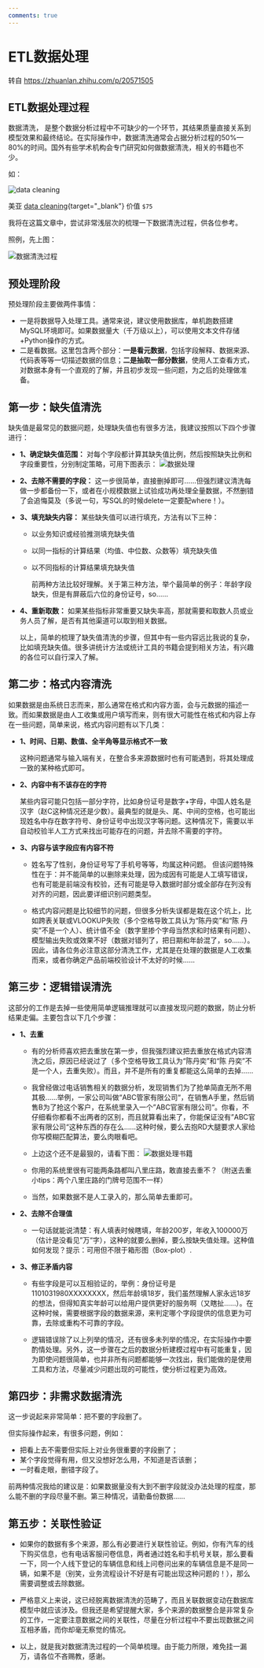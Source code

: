 ```yaml
---
comments: true
---
```


# ETL数据处理

转自 <https://zhuanlan.zhihu.com/p/20571505>

## ETL数据处理过程

数据清洗， 是整个数据分析过程中不可缺少的一个环节，其结果质量直接关系到模型效果和最终结论。在实际操作中，数据清洗通常会占据分析过程的50%—80%的时间。国外有些学术机构会专门研究如何做数据清洗，相关的书籍也不少。

如：

![data cleaning](./imgs/2021-12-10-数据处理.png)

美亚 [data cleaning](https://www.amazon.com/Best-Practices-Data-Cleaning-Everything/dp/1412988012){target="_blank"} 价值 `$75`

我将在这篇文章中，尝试非常浅层次的梳理一下数据清洗过程，供各位参考。

照例，先上图：

![数据清洗过程](./imgs/2021-12-10-数据处理2.png)

## **预处理阶段**

预处理阶段主要做两件事情：

* 一是将数据导入处理工具。通常来说，建议使用数据库，单机跑数搭建MySQL环境即可。如果数据量大（千万级以上），可以使用文本文件存储+Python操作的方式。
* 二是看数据。这里包含两个部分：**一是看元数据**，包括字段解释、数据来源、代码表等等一切描述数据的信息；**二是抽取一部分数据**，使用人工查看方式，对数据本身有一个直观的了解，并且初步发现一些问题，为之后的处理做准备。

## **第一步：缺失值清洗**

缺失值是最常见的数据问题，处理缺失值也有很多方法，我建议按照以下四个步骤进行：

* **1、确定缺失值范围：** 对每个字段都计算其缺失值比例，然后按照缺失比例和字段重要性，分别制定策略，可用下图表示：
    ![数据处理](./imgs/2021-12-10-数据处理3.png)
* **2、去除不需要的字段：** 这一步很简单，直接删掉即可……但强烈建议清洗每做一步都备份一下，或者在小规模数据上试验成功再处理全量数据，不然删错了会追悔莫及（多说一句，写SQL的时候delete一定要配where！）。
* **3、填充缺失内容：** 某些缺失值可以进行填充，方法有以下三种：

  * 以业务知识或经验推测填充缺失值
  * 以同一指标的计算结果（均值、中位数、众数等）填充缺失值
  * 以不同指标的计算结果填充缺失值

    前两种方法比较好理解。关于第三种方法，举个最简单的例子：年龄字段缺失，但是有屏蔽后六位的身份证号，so……

* **4、重新取数：** 如果某些指标非常重要又缺失率高，那就需要和取数人员或业务人员了解，是否有其他渠道可以取到相关数据。

    以上，简单的梳理了缺失值清洗的步骤，但其中有一些内容远比我说的复杂，比如填充缺失值。很多讲统计方法或统计工具的书籍会提到相关方法，有兴趣的各位可以自行深入了解。

## **第二步：格式内容清洗**

如果数据是由系统日志而来，那么通常在格式和内容方面，会与元数据的描述一致。而如果数据是由人工收集或用户填写而来，则有很大可能性在格式和内容上存在一些问题，简单来说，格式内容问题有以下几类：

* **1、时间、日期、数值、全半角等显示格式不一致**

    这种问题通常与输入端有关，在整合多来源数据时也有可能遇到，将其处理成一致的某种格式即可。

* **2、内容中有不该存在的字符**

    某些内容可能只包括一部分字符，比如身份证号是数字+字母，中国人姓名是汉字（赵C这种情况还是少数）。最典型的就是头、尾、中间的空格，也可能出现姓名中存在数字符号、身份证号中出现汉字等问题。这种情况下，需要以半自动校验半人工方式来找出可能存在的问题，并去除不需要的字符。

* **3、内容与该字段应有内容不符**

  * 姓名写了性别，身份证号写了手机号等等，均属这种问题。 但该问题特殊性在于：并不能简单的以删除来处理，因为成因有可能是人工填写错误，也有可能是前端没有校验，还有可能是导入数据时部分或全部存在列没有对齐的问题，因此要详细识别问题类型。

  * 格式内容问题是比较细节的问题，但很多分析失误都是栽在这个坑上，比如跨表关联或VLOOKUP失败（多个空格导致工具认为“陈丹奕”和“陈 丹奕”不是一个人）、统计值不全（数字里掺个字母当然求和时结果有问题）、模型输出失败或效果不好（数据对错列了，把日期和年龄混了，so……）。因此，请各位务必注意这部分清洗工作，尤其是在处理的数据是人工收集而来，或者你确定产品前端校验设计不太好的时候……

## **第三步：逻辑错误清洗**

这部分的工作是去掉一些使用简单逻辑推理就可以直接发现问题的数据，防止分析结果走偏。主要包含以下几个步骤：

* **1、去重**

  * 有的分析师喜欢把去重放在第一步，但我强烈建议把去重放在格式内容清洗之后，原因已经说过了（多个空格导致工具认为“陈丹奕”和“陈 丹奕”不是一个人，去重失败）。而且，并不是所有的重复都能这么简单的去掉……

  * 我曾经做过电话销售相关的数据分析，发现销售们为了抢单简直无所不用其极……举例，一家公司叫做“ABC管家有限公司“，在销售A手里，然后销售B为了抢这个客户，在系统里录入一个”ABC官家有限公司“。你看，不仔细看你都看不出两者的区别，而且就算看出来了，你能保证没有”ABC官家有限公司“这种东西的存在么……这种时候，要么去抱RD大腿要求人家给你写模糊匹配算法，要么肉眼看吧。

  * 上边这个还不是最狠的，请看下图：
    ![数据处理书籍](./imgs/2021-12-10-数据处理4.png)
  * 你用的系统里很有可能两条路都叫八里庄路，敢直接去重不？（附送去重小tips：两个八里庄路的门牌号范围不一样）
  * 当然，如果数据不是人工录入的，那么简单去重即可。
* **2、去除不合理值**

  * 一句话就能说清楚：有人填表时候瞎填，年龄200岁，年收入100000万（估计是没看见”万“字），这种的就要么删掉，要么按缺失值处理。这种值如何发现？提示：可用但不限于箱形图（Box-plot）.

* **3、修正矛盾内容**

  * 有些字段是可以互相验证的，举例：身份证号是1101031980XXXXXXXX，然后年龄填18岁，我们虽然理解人家永远18岁的想法，但得知真实年龄可以给用户提供更好的服务啊（又瞎扯……）。在这种时候，需要根据字段的数据来源，来判定哪个字段提供的信息更为可靠，去除或重构不可靠的字段。

  * 逻辑错误除了以上列举的情况，还有很多未列举的情况，在实际操作中要酌情处理。另外，这一步骤在之后的数据分析建模过程中有可能重复，因为即使问题很简单，也并非所有问题都能够一次找出，我们能做的是使用工具和方法，尽量减少问题出现的可能性，使分析过程更为高效。

## **第四步：非需求数据清洗**

这一步说起来非常简单：把不要的字段删了。

但实际操作起来，有很多问题，例如：

* 把看上去不需要但实际上对业务很重要的字段删了；
* 某个字段觉得有用，但又没想好怎么用，不知道是否该删；
* 一时看走眼，删错字段了。

前两种情况我给的建议是：如果数据量没有大到不删字段就没办法处理的程度，那么能不删的字段尽量不删。第三种情况，请勤备份数据……

## **第五步：关联性验证**

* 如果你的数据有多个来源，那么有必要进行关联性验证。例如，你有汽车的线下购买信息，也有电话客服问卷信息，两者通过姓名和手机号关联，那么要看一下，同一个人线下登记的车辆信息和线上问卷问出来的车辆信息是不是同一辆，如果不是（别笑，业务流程设计不好是有可能出现这种问题的！），那么需要调整或去除数据。

* 严格意义上来说，这已经脱离数据清洗的范畴了，而且关联数据变动在数据库模型中就应该涉及。但我还是希望提醒大家，多个来源的数据整合是非常复杂的工作，一定要注意数据之间的关联性，尽量在分析过程中不要出现数据之间互相矛盾，而你却毫无察觉的情况。

* 以上，就是我对数据清洗过程的一个简单梳理。由于能力所限，难免挂一漏万，请各位不吝赐教，感谢。

